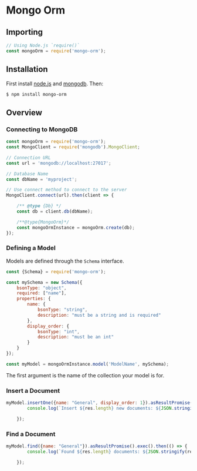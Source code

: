 Mongo Orm
======================

## Importing

```javascript
// Using Node.js `require()`
const mongoOrm = require('mongo-orm');
```

## Installation

First install [node.js](http://nodejs.org/) and [mongodb](https://www.mongodb.org/downloads). Then:

```sh
$ npm install mongo-orm
```

## Overview

### Connecting to MongoDB

```js
const mongoOrm = require('mongo-orm');
const MongoClient = require('mongodb').MongoClient;

// Connection URL
const url = 'mongodb://localhost:27017';

// Database Name
const dbName = 'myproject';

// Use connect method to connect to the server
MongoClient.connect(url).then(client => {

    /** @type {Db} */
    const db = client.db(dbName);

    /**@type{MongoOrm}*/
    const mongoOrmInstance = mongoOrm.create(db);
});
```

### Defining a Model

Models are defined through the `Schema` interface.

```js
const {Schema} = require('mongo-orm');

const mySchema = new Schema({
    bsonType: "object",
    required: ["name"],
    properties: {
        name: {
            bsonType: "string",
            description: "must be a string and is required"
        },
        display_order: {
            bsonType: "int",
            description: "must be an int"
        }
    }
});

const myModel = mongoOrmInstance.model('ModelName', mySchema);
```

The first argument is the name of the collection your model is for.

### Insert a Document

```js
myModel.insertOne({name: "General", display_order: 1}).asResultPromise().exec().then(() => {
        console.log(`Insert ${res.length} new documents: ${JSON.stringify(res)}`);

    });
```

### Find a Document

```js
myModel.find({name: "General"}).asResultPromise().exec().then(() => {
        console.log(`Found ${res.length} documents: ${JSON.stringify(res)}`);

    });
```
